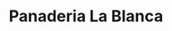 ---
title: "Panaderia La Blanca"
url: /cholula-de-rivadavia/panaderia-la-blanca/
shop: panadería
---